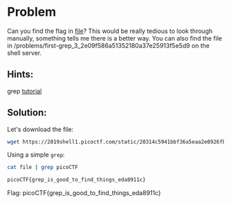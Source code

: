 # Problem
Can you find the flag in [file](https://2019shell1.picoctf.com/static/20314c5941bbf36a5eaa2e0926fb1cb5/file)? This would be really tedious to look through manually, something tells me there is a better way. You can also find the file in /problems/first-grep_3_2e09f586a51352180a37e25913f5e5d9 on the shell server.

## Hints:

grep [tutorial](https://ryanstutorials.net/linuxtutorial/grep.php)

## Solution:

Let's download the file:
```bash
wget https://2019shell1.picoctf.com/static/20314c5941bbf36a5eaa2e0926fb1cb5/file
```

Using a simple ```grep```:
```bash
cat file | grep picoCTF

picoCTF{grep_is_good_to_find_things_eda8911c}
```

Flag: picoCTF{grep_is_good_to_find_things_eda8911c}
